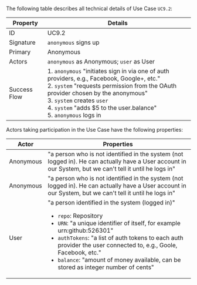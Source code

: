 The following table describes all technical details of Use Case `UC9.2`:

<table>
      <thead>
         <tr>
            <th>Property</th>
            <th>Details</th>
         </tr>
      </thead>
      <tbody>
         <tr>
            <td>ID</td>
            <td>UC9.2</td>
         </tr>
         <tr>
            <td>Signature</td>
            <td>
               <code>anonymous</code> signs up</td>
         </tr>
         <tr>
            <td>Primary</td>
            <td>Anonymous</td>
         </tr>
         <tr>
            <td>Actors</td>
            <td>
               <code>anonymous</code> as Anonymous; <code>user</code> as User</td>
         </tr>
         <tr>
            <td>Success Flow</td>
            <td>1. <code>anonymous</code> "initiates sign in via one of auth providers, e.g., Facebook, Google+, etc."<br/>2. <code>system</code> "requests permission from the OAuth provider chosen by the anonymous"<br/>3. <code>system</code> creates <code>user</code>
               <br/>4. <code>system</code> "adds $5 to the user.balance"<br/>5. <code>anonymous</code> logs in</td>
         </tr>
      </tbody>
   </table>

Actors taking participation in the Use Case have the following properties:

<table>
      <thead>
         <tr>
            <th>Actor</th>
            <th>Properties</th>
         </tr>
      </thead>
      <tbody>
         <tr>
            <td>Anonymous</td>
            <td>"a person who is not identified in the system (not logged in). He can actually have a User account in our System, but we can't tell it until he logs in"</td>
         </tr>
         <tr>
            <td>Anonymous</td>
            <td>"a person who is not identified in the system (not logged in). He can actually have a User account in our System, but we can't tell it until he logs in"</td>
         </tr>
         <tr>
            <td>User</td>
            <td>"a person identified in the system (logged in)"<ul>
                  <li>
                     <code>repo</code>: Repository</li>
                  <li>
                     <code>URN</code>:  "a unique identifier of itself, for example urn:github:526301"</li>
                  <li>
                     <code>authTokens</code>:  "a list of auth tokens to each auth provider the user connected to, e.g., Goole, Facebook, etc."</li>
                  <li>
                     <code>balance</code>:  "amount of money available, can be stored as integer number of cents"</li>
               </ul>
            </td>
         </tr>
      </tbody>
   </table>
